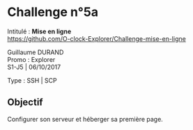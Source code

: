 # Challenge n°5a
Intitulé : **Mise en ligne**  
https://github.com/O-clock-Explorer/Challenge-mise-en-ligne

Guillaume DURAND  
Promo : Explorer  
S1-J5 | 06/10/2017

Type : SSH | SCP

## Objectif
Configurer son serveur et héberger sa première page.
